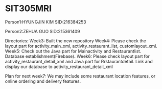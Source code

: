 # SIT305MRI
Person1:HYUNGJIN KIM
SID:216384253

Person2:ZEHUA GUO
SID:215361409

Directories:
Week3: Built the new repository
Week4: Please check the layout part for activity_main_xml, activity_restaurant_list, customlayout_xml.
Week5: Check out the Java part for Mainactivity and Restaurantlist. Database establishment(Firebase).
Week6: Please check layout part for activity_restaurant_detail_xml and Java part for Rrstaurantdetail. Link and display our database to activity_restaurant_detail_xml

Plan for next week7:
  We may include some restaurant location features, or online ordering and delivery features.

